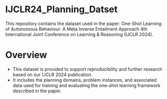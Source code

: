 # IJCLR24_Planning_Datset
This repository contains the dataset used in the paper:  One-Shot Learning of Autonomous Behaviour: A Meta Inverse Entailment Approach 4th International Joint Conference on Learning &amp; Reasoning (IJCLR 2024).

# Overview
- This dataset is provided to support reproducibility and further research based on our IJCLR 2024 publication.
- It includes the planning domains, problem instances, and associated data used for training and evaluating the one-shot learning framework described in the paper.

